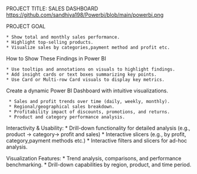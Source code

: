PROJECT TITLE:  SALES DASHBOARD https://github.com/sandhiya198/Powerbi/blob/main/powerbi.png

PROJECT GOAL
   
    * Show total and monthly sales performance.
    * Highlight top-selling products.
    * Visualize sales by categories,payment method and profit etc.

How to Show These Findings in Power BI
    
    * Use tooltips and annotations on visuals to highlight findings.
    * Add insight cards or text boxes summarizing key points.
    * Use Card or Multi-row Card visuals to display key metrics.
    
Create a dynamic Power BI Dashboard with intuitive visualizations.

     * Sales and profit trends over time (daily, weekly, monthly).
     * Regional/geographical sales breakdown.
     * Profitability impact of discounts, promotions, and returns.
     * Product and category performance analysis.
Interactivity & Usability:
     * Drill-down functionality for detailed analysis (e.g., product → category→ profit and sales)
     * Interactive slicers (e.g., by profit, category,payment methods etc.)
     * Interactive filters and slicers for ad-hoc analysis.
     
Visualization Features:
     * Trend analysis, comparisons, and performance benchmarking.
     * Drill-down capabilities by region, product, and time period.
     
      

    
		
	 
              
                 
    
    
